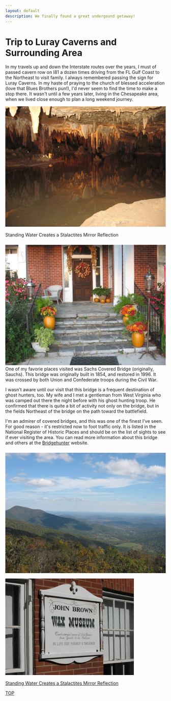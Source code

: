 ```yaml
---
layout: default
description: We finally found a great undergound getaway!
---
```

<html>
<body>
<h1>Trip to Luray Caverns and Surrounding Area</h1>

<p>In my travels up and down the Interstate routes over the years, I must of passed cavern row on I81 a dozen times driving from the FL Gulf Coast to the Northeast to visit family.  I always remembered passing the sign for Luray Caverns.  In my haste of praying to the church of blessed acceleration (love that Blues Brothers pun!), I'd never seem to find the time to make a stop there.  It wasn't until a few years later, living in the Chesapeake area, when we lived close enough to plan a long weekend journey.</p>

<p></p>


<p><img src="/assets/images/cavern_1.jpg" alt="Mirror image of stelagtites">
<div class="caption">Standing Water Creates a Stalactites Mirror Reflection</div>
</p>

<p> <a href="http://thefairfieldinn.com/" target="_blank"> </a> </p>

<h3> </h3>

<p><img id="r_small" src="/assets/images/cavern_4.jpg" alt="Sauchs Bridge">One of my favorie places visited was Sachs Covered Bridge (originally, Sauchs).  This bridge was originally built in 1854, and restored in 1996.  It was crossed by both Union and Confederate troops during the Civil War.</p>

<p>I wasn't aware until our visit that this bridge is a frequent destination of ghost hunters, too.  My wife and I met a gentleman from West Virginia who was camped out there the night before with his ghost hunting troop. He confirmed that there is quite a bit of activity not only on the bridge, but in the fields Northeast of the bridge on the path toward the battlefield.</p>

<p>I'm an admirer of covered bridges, and this was one of the finest I've seen.  For good reason - it's restricted now to foot traffic only.  It is listed in the National Register of Historic Places and should be on the list of sights to see if ever visiting the area.  You can read more information about this bridge and others at the <a href="http://bridgehunter.com/pa/adams/sachs-covered/" target="_blank">Bridgehunter</a> website.</p>

<h3> </h3>

<p><img id="l_small" src="/assets/images/cavern_5.jpg" alt="Horseback ride through the battlefield">  <a href="https://nationalridingstables.org/" target="_blank"></p>


<p><img src="/assets/images/cavern_6.jpg" alt="Mirror image of stelagtites">
<div class="caption">Standing Water Creates a Stalactites Mirror Reflection</div>
</p>

<p><a class="myBtn" href="#top">TOP</a></p>

</body>
</html>